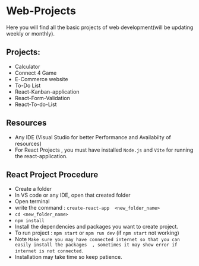 # Web-Projects

Here you will find all the basic projects of web development(will be updating weekly or monthly).

## Projects:
- Calculator
- Connect 4 Game
- E-Commerce website
- To-Do List
- React-Kanban-application
- React-Form-Validation
- React-To-do-List 

## Resources
- Any IDE (Visual Studio for better Performance and Availabilty of resources)
- For React Projects , you must have installed `Node.js` and `Vite` for running the  react-application.

## React Project Procedure
- Create a folder
- In VS code or any IDE, open that created folder
- Open terminal
- write the command : `create-react-app  <new_folder_name>`
- `cd <new_folder_name>`
- `npm install`
- Install the dependencies and packages you want to create project.
- To run project : `npm start` or `npm run dev` (if `npm start` not working)
- Note `Make sure you may have connected internet so that you can easily install the packages  , sometimes it may show error if internet is not connected`.
- Installation may take time so keep patience.

